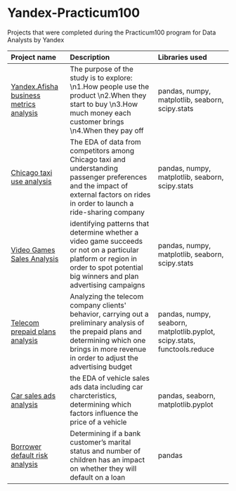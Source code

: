 # Yandex-Practicum100
Projects that were completed during the Practicum100 program for Data Analysts by Yandex

| Project name          | Description                                     | Libraries used             |
| :-------------------- | :---------------------------------------------- |:---------------------------|
|[Yandex.Afisha business metrics analysis](https://github.com/anastasia-klein/Yandex-Practicum100/tree/main/Yandex%20Afisha%20business%20metrics%20analysis)|The purpose of the study is to explore: \n1.How people use the product \n2.When they start to buy \n3.How much money each customer brings \n4.When they pay off|pandas, numpy, matplotlib, seaborn, scipy.stats|
|[Chicago taxi use analysis](https://github.com/anastasia-klein/Yandex-Practicum100/tree/main/Chicago%20taxi%20use%20analysis)|The EDA of data from competitors among Chicago taxi and understanding passenger preferences and the impact of external factors on rides in order to launch a ride-sharing company|pandas, numpy, matplotlib, seaborn, scipy.stats|
|[Video Games Sales Analysis](https://github.com/anastasia-klein/Yandex-Practicum100/tree/main/Video%20Games%20Sales%20Analysis)|identifying patterns that determine whether a video game succeeds or not on a particular platform or region in order to spot potential big winners and plan advertising campaigns|pandas, numpy, matplotlib, seaborn, scipy.stats|
|[Telecom prepaid plans analysis](https://github.com/anastasia-klein/Yandex-Practicum100/tree/main/Telecom%20prepaid%20plans%20analysis)|Analyzing the telecom company clients' behavior, carrying out a preliminary analysis of the prepaid plans and determining which one brings in more revenue in order to adjust the advertising budget|pandas, numpy, seaborn, matplotlib.pyplot, scipy.stats, functools.reduce|
|[Car sales ads analysis](https://github.com/anastasia-klein/Yandex-Practicum100/tree/main/Car%20sales%20ads%20analysis)|the EDA of vehicle sales ads data including car charcteristics, determining which factors influence the price of a vehicle|pandas, seaborn, matplotlib.pyplot|
| [Borrower default risk analysis](https://github.com/anastasia-klein/Yandex-Practicum100/tree/main/Borrower%20default%20risk%20analysis)| Determining if a bank customer’s marital status and number of children has an impact on whether they will default on a loan| pandas| 
